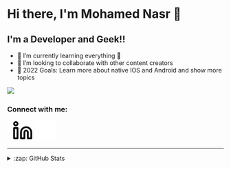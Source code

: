 # Hi there, I'm Mohamed Nasr 👋 

## I'm a Developer and Geek!!

- 🌱 I’m currently learning everything 🤣
- 👯 I’m looking to collaborate with other content creators
- 🥅 2022 Goals: Learn more about native IOS and Android and show more topics


![](https://komarev.com/ghpvc/?username=your-github-username&style=flat-square)

### Connect with me:

&nbsp;&nbsp;
[![website](./img/linkedin-light.svg)](https://linkedin.com/in/mnhaloka#gh-light-mode-only)
[![website](./img/linkedin-dark.svg)](https://linkedin.com/in/mnhaloka#gh-dark-mode-only)

[comment]: <> (### Languages and Tools:)

[comment]: <> ([<img align="left" alt="Visual Studio Code" width="26px" src="https://cdn.jsdelivr.net/gh/devicons/devicon/icons/vscode/vscode-original.svg" style="padding-right:10px;" />][webdevplaylist])

[comment]: <> ([<img align="left" alt="HTML5" width="26px" src="https://cdn.jsdelivr.net/gh/devicons/devicon/icons/html5/html5-original.svg" style="padding-right:10px;" />][webdevplaylist])

[comment]: <> ([<img align="left" alt="CSS3" width="26px" src="https://cdn.jsdelivr.net/gh/devicons/devicon/icons/css3/css3-original.svg" style="padding-right:10px;" />][cssplaylist])

[comment]: <> ([<img align="left" alt="Sass" width="26px" src="https://cdn.jsdelivr.net/gh/devicons/devicon/icons/sass/sass-original.svg" style="padding-right:10px;" />][cssplaylist])

[comment]: <> ([<img align="left" alt="JavaScript" width="26px" src="https://cdn.jsdelivr.net/gh/devicons/devicon/icons/javascript/javascript-original.svg" style="padding-right:10px;" />][jsplaylist])

[comment]: <> ([<img align="left" alt="React" width="26px" src="https://cdn.jsdelivr.net/gh/devicons/devicon/icons/react/react-original.svg" style="padding-right:10px;" />][reactplaylist])

[comment]: <> ([<img align="left" alt="Gatsby" width="26px" src="https://cdn.jsdelivr.net/gh/devicons/devicon/icons/gatsby/gatsby-original.svg" style="padding-right:10px;" />][webdevplaylist])

[comment]: <> ([<img align="left" alt="GraphQL" width="26px" src="https://cdn.jsdelivr.net/gh/devicons/devicon/icons/graphql/graphql-plain.svg" style="padding-right:10px;" />][webdevplaylist])

[comment]: <> ([<img align="left" alt="Node.js" width="26px" src="https://cdn.jsdelivr.net/gh/devicons/devicon/icons/nodejs/nodejs-original.svg" style="padding-right:10px;" />][webdevplaylist])

[comment]: <> ([<img align="left" alt="Deno" width="26px" src="./img/deno-light.svg" style="padding-right:10px;" />][webdevplaylist])

[comment]: <> ([<img align="left" alt="MongoDB" width="26px" src="https://cdn.jsdelivr.net/gh/devicons/devicon/icons/mongodb/mongodb-original.svg" style="padding-right:10px;" />][webdevplaylist])

[comment]: <> ([<img align="left" alt="MySQL" width="26px" src="https://cdn.jsdelivr.net/gh/devicons/devicon/icons/mysql/mysql-original.svg" style="padding-right:10px;" />][webdevplaylist])

[comment]: <> ([<img align="left" alt="Git" width="26px" src="https://cdn.jsdelivr.net/gh/devicons/devicon/icons/git/git-original.svg" style="padding-right:10px;" />][webdevplaylist])

[comment]: <> ([<img align="left" alt="GitHub" width="26px" src="https://user-images.githubusercontent.com/3369400/139447912-e0f43f33-6d9f-45f8-be46-2df5bbc91289.png" style="padding-right:10px;" />]&#40;https://www.youtube.com/playlist?list=PLkwxH9e_vrAJ0WbEsFA9W3I1W-g_BTsbt#gh-dark-mode-only&#41;)

[comment]: <> ([<img align="left" alt="GitHub" width="26px" src="https://user-images.githubusercontent.com/3369400/139448065-39a229ba-4b06-434b-bc67-616e2ed80c8f.png" style="padding-right:10px;" />]&#40;https://www.youtube.com/playlist?list=PLkwxH9e_vrAJ0WbEsFA9W3I1W-g_BTsbt#gh-light-mode-only&#41;)

[comment]: <> ([<img align="left" alt="Terminal" width="26px" src="./img/terminal-light.svg" />]&#40;https://www.youtube.com/playlist?list=PLkwxH9e_vrAJ0WbEsFA9W3I1W-g_BTsbt#gh-light-mode-only&#41;)

[comment]: <> ([<img align="left" alt="Terminal" width="26px" src="./img/terminal-dark.svg" />]&#40;https://www.youtube.com/playlist?list=PLkwxH9e_vrAJ0WbEsFA9W3I1W-g_BTsbt#gh-dark-mode-only&#41;)

[comment]: <> (<br />)

[comment]: <> (<br />)

---

<details>
  <summary>:zap: GitHub Stats</summary>

  <img align="left" alt="codeSTACKr's GitHub Stats" src="https://github-readme-stats.vercel.app/api?username=mohamedhaloka&show_icons=true&hide_border=false&title_color=ff652f&icon_color=FFE400&bg_color=09131B&text_color=ffffff&border_color=0c1a25" />

</details>

[comment]: <> ([website]: https://codeSTACKr.com)

[comment]: <> ([course]: http://vsCodeHero.com)

[comment]: <> ([twitter]: https://twitter.com/codeSTACKr)

[comment]: <> ([youtube]: https://youtube.com/codeSTACKr)

[comment]: <> ([instagram]: https://instagram.com/codeSTACKr)
[linkedin]: https://linkedin.com/in/mnhaloka

[comment]: <> ([webdevplaylist]: https://www.youtube.com/playlist?list=PLkwxH9e_vrAJ0WbEsFA9W3I1W-g_BTsbt)

[comment]: <> ([jsplaylist]: https://www.youtube.com/playlist?list=PLkwxH9e_vrALRJKu7wfXby3MKeflhTu6B)

[comment]: <> ([cssplaylist]: https://www.youtube.com/playlist?list=PLkwxH9e_vrALSdvZuEh6gqQdmDoDIoqz4)

[comment]: <> ([reactplaylist]: https://www.youtube.com/playlist?list=PLkwxH9e_vrAK4TdffpxKY3QGyHCpxFcQ0)
